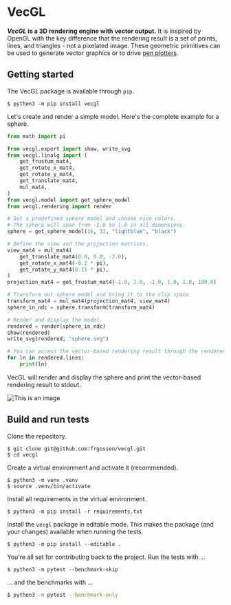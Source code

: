# VecGL

__*VecGL* is a 3D rendering engine with vector output.__
It is inspired by OpenGL with the key difference that the rendering result is a
set of points, lines, and triangles - not a pixelated image. These geometric
primitives can be used to generate vector graphics or to drive
[pen plotters](https://www.generativehut.com/post/axidraw).

## Getting started

The VecGL package is available through `pip`.

```
$ python3 -m pip install vecgl
```

Let's create and render a simple model.
Here's the complete example for a sphere.

```py
from math import pi

from vecgl.export import show, write_svg
from vecgl.linalg import (
    get_frustum_mat4,
    get_rotate_x_mat4,
    get_rotate_y_mat4,
    get_translate_mat4,
    mul_mat4,
)
from vecgl.model import get_sphere_model
from vecgl.rendering import render

# Get a predefined sphere model and choose nice colors.
# The sphere will span from -1.0 to 1.0 in all dimensions.
sphere = get_sphere_model(16, 32, "lightblue", "black")

# Define the view and the projection matrices.
view_mat4 = mul_mat4(
    get_translate_mat4(0.0, 0.0, -2.0),
    get_rotate_x_mat4(-0.2 * pi),
    get_rotate_y_mat4(0.15 * pi),
)
projection_mat4 = get_frustum_mat4(-1.0, 1.0, -1.0, 1.0, 1.0, 100.0)

# Transform our sphere model and bring it to the clip space.
transform_mat4 = mul_mat4(projection_mat4, view_mat4)
sphere_in_ndc = sphere.transform(transform_mat4)

# Render and display the model.
rendered = render(sphere_in_ndc)
show(rendered)
write_svg(rendered, "sphere.svg")

# You can access the vector-based rendering result through the rendered model.
for ln in rendered.lines:
    print(ln)
```

VecGL will render and display the sphere and print the vector-based rendering
result to stdout.

![This is an image](./sphere.svg)

## Build and run tests

Clone the repository.

```
$ git clone git@github.com:frgossen/vecgl.git
$ cd vecgl
```

Create a virtual environment and activate it (recommended).

```
$ python3 -m venv .venv
$ source .venv/bin/activate
```

Install all requirements in the virtual environment.

```
$ python3 -m pip install -r requirements.txt
```

Install the `vecgl` package in editable mode.
This makes the package (and your changes) available when running the tests.

```
$ python3 -m pip install --editable .
```

You're all set for contributing back to the project.
Run the tests with ...

```
$ python3 -m pytest --benchmark-skip
```

... and the benchmarks with ...

```sh
$ python3 -m pytest --benchmark-only
```
